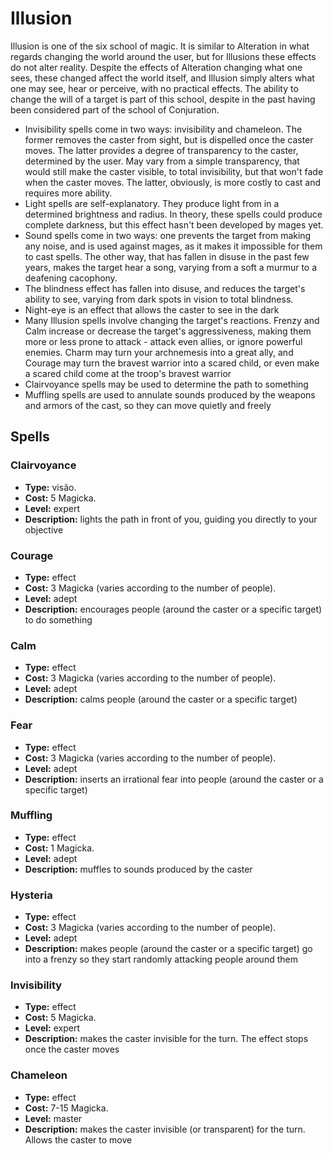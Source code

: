 # Illusion

Illusion is one of the six school of magic. It is similar to Alteration in what regards changing the world around the user, but for Illusions these effects do not alter reality. Despite the effects of Alteration changing what one sees, these changed affect the world itself, and Illusion simply alters what one may see, hear or perceive, with no practical effects. The ability to change the will of a target is part of this school, despite in the past having been considered part of the school of Conjuration.

* Invisibility spells come in two ways: invisibility and chameleon. The former removes the caster from sight, but is dispelled once the caster moves. The latter provides a degree of transparency to the caster, determined by the user. May vary from a simple transparency, that would still make the caster visible, to total invisibility, but that won't fade when the caster moves. The latter, obviously, is more costly to cast and requires more ability.
* Light spells are self-explanatory. They produce light from in a determined brightness and radius. In theory, these spells could produce complete darkness, but this effect hasn't been developed by mages yet.
* Sound spells come in two ways: one prevents the target from making any noise, and is used against mages, as it makes it impossible for them to cast spells. The other way, that has fallen in disuse in the past few years, makes the target hear a song, varying from a soft a murmur to a deafening cacophony.
* The blindness effect has fallen into disuse, and reduces the target's ability to see, varying from dark spots in vision to total blindness.
* Night-eye is an effect that allows the caster to see in the dark
* Many Illusion spells involve changing the target's reactions. Frenzy and Calm increase or decrease the target's aggressiveness, making them more or less prone to attack - attack even allies, or ignore powerful enemies. Charm may turn your archnemesis into a great ally, and Courage may turn the bravest warrior into a scared child, or even make a scared child come at the troop's bravest warrior
* Clairvoyance spells may be used to determine the path to something
* Muffling spells are used to annulate sounds produced by the weapons and armors of the cast, so they can move quietly and freely

## Spells
### Clairvoyance
* **Type:** visão.
* **Cost:** 5 Magicka.
* **Level:** expert
* **Description:** lights the path in front of you, guiding you directly to your objective

### Courage
* **Type:** effect
* **Cost:** 3 Magicka (varies according to the number of people).
* **Level:** adept
* **Description:** encourages people (around the caster or a specific target) to do something

### Calm
* **Type:** effect
* **Cost:** 3 Magicka (varies according to the number of people).
* **Level:** adept
* **Description:** calms people (around the caster or a specific target)

### Fear
* **Type:** effect
* **Cost:** 3 Magicka (varies according to the number of people).
* **Level:** adept
* **Description:** inserts an irrational fear into people (around the caster or a specific target)

### Muffling
* **Type:** effect
* **Cost:** 1 Magicka.
* **Level:** adept
* **Description:** muffles to sounds produced by the caster

### Hysteria
* **Type:** effect
* **Cost:** 3 Magicka (varies according to the number of people).
* **Level:** adept
* **Description:** makes people (around the caster or a specific target) go into a frenzy so they start randomly attacking people around them

### Invisibility
* **Type:** effect
* **Cost:** 5 Magicka.
* **Level:** expert
* **Description:** makes the caster invisible for the turn. The effect stops once the caster moves

### Chameleon
* **Type:** effect
* **Cost:** 7-15 Magicka.
* **Level:** master
* **Description:** makes the caster invisible (or transparent) for the turn. Allows the caster to move
